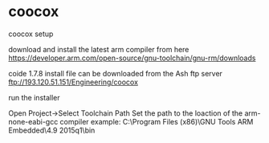 # coocox
coocox setup

download and install the latest arm compiler from here
https://developer.arm.com/open-source/gnu-toolchain/gnu-rm/downloads

coide 1.7.8 install file can be downloaded from the Ash ftp server
ftp://193.120.51.151/Engineering/coocox

run the installer 

Open Project->Select Toolchain Path
Set the path to the loaction of the arm-none-eabi-gcc compiler
example:  C:\Program Files (x86)\GNU Tools ARM Embedded\4.9 2015q1\bin
